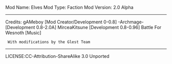 Mod Name: Elves
Mod Type: Faction
Mod Version: 2.0 Alpha

------------------

Credits: gAMeboy [Mod Creator/Development 0-0.8]
	 -Archmage- [Development 0.8-2.0A]
	 MirceaKitsune [Development 0.8-0.96]
	 Battle For Wesnoth [Music]

	 With modifications by the Glest Team

------------------

LICENSE:CC-Attribution-ShareAlike 3.0 Unported
